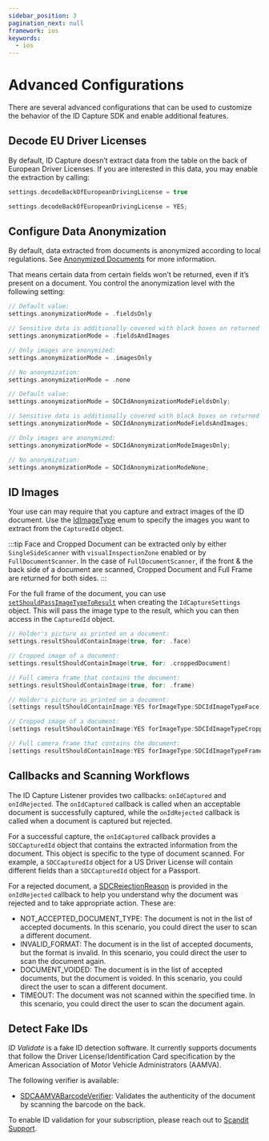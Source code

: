 ```yaml
---
sidebar_position: 3
pagination_next: null
framework: ios
keywords:
  - ios
---
```


# Advanced Configurations

There are several advanced configurations that can be used to customize the behavior of the ID Capture SDK and enable additional features.

## Decode EU Driver Licenses

By default, ID Capture doesn’t extract data from the table on the back of European Driver Licenses. If you are interested in this data, you may enable the extraction by calling:

<Tabs groupId="language">

<TabItem value="swift" label="Swift">

```swift
settings.decodeBackOfEuropeanDrivingLicense = true
```

</TabItem>

<TabItem value="objc" label="Objective-C">

```objectivec
settings.decodeBackOfEuropeanDrivingLicense = YES;
```

</TabItem>

</Tabs>

## Configure Data Anonymization

By default, data extracted from documents is anonymized according to local regulations. See [Anonymized Documents](/sdks/ios/id-capture/intro.md#anonymized-documents) for more information.

That means certain data from certain fields won’t be returned, even if it’s present on a document. You control the anonymization level with the following setting:

<Tabs groupId="language">

<TabItem value="swift" label="Swift">

```swift
// Default value:
settings.anonymizationMode = .fieldsOnly

// Sensitive data is additionally covered with black boxes on returned images:
settings.anonymizationMode = .fieldsAndImages

// Only images are anonymized:
settings.anonymizationMode = .imagesOnly

// No anonymization:
settings.anonymizationMode = .none
```

</TabItem>

<TabItem value="objc" label="Objective-C">

```objectivec
// Default value:
settings.anonymizationMode = SDCIdAnonymizationModeFieldsOnly;

// Sensitive data is additionally covered with black boxes on returned images:
settings.anonymizationMode = SDCIdAnonymizationModeFieldsAndImages;

// Only images are anonymized:
settings.anonymizationMode = SDCIdAnonymizationModeImagesOnly;

// No anonymization:
settings.anonymizationMode = SDCIdAnonymizationModeNone;
```

</TabItem>

</Tabs>

## ID Images

Your use can may require that you capture and extract images of the ID document. Use the [IdImageType](https://docs.scandit.com/data-capture-sdk/ios/id-capture/api/id-image-type.html#enum-scandit.datacapture.id.IdImageType) enum to specify the images you want to extract from the `CapturedId` object.

:::tip
Face and Cropped Document can be extracted only by either `SingleSideScanner` with `visualInspectionZone` enabled or by `FullDocumentScanner`.
In the case of `FullDocumentScanner`, if the front & the back side of a document are scanned, Cropped Document and Full Frame are returned for both sides.
:::

For the full frame of the document, you can use [`setShouldPassImageTypeToResult`](https://docs.scandit.com/data-capture-sdk/ios/id-capture/api/id-capture-settings.html#method-scandit.datacapture.id.IdCaptureSettings.SetShouldPassImageTypeToResult) when creating the `IdCaptureSettings` object. This will pass the image type to the result, which you can then access in the `CapturedId` object.

<Tabs groupId="language">

<TabItem value="swift" label="Swift">

```swift
// Holder's picture as printed on a document:
settings.resultShouldContainImage(true, for: .face)

// Cropped image of a document:
settings.resultShouldContainImage(true, for: .croppedDocument)

// Full camera frame that contains the document:
settings.resultShouldContainImage(true, for: .frame)
```

</TabItem>

<TabItem value="objc" label="Objective-C">

```objectivec
// Holder's picture as printed on a document:
[settings resultShouldContainImage:YES forImageType:SDCIdImageTypeFace];

// Cropped image of a document:
[settings resultShouldContainImage:YES forImageType:SDCIdImageTypeCroppedDocument];

// Full camera frame that contains the document:
[settings resultShouldContainImage:YES forImageType:SDCIdImageTypeFrame];
```

</TabItem>

</Tabs>

## Callbacks and Scanning Workflows

The ID Capture Listener provides two callbacks: `onIdCaptured` and `onIdRejected`. The `onIdCaptured` callback is called when an acceptable document is successfully captured, while the `onIdRejected` callback is called when a document is captured but rejected.

For a successful capture, the `onIdCaptured` callback provides a `SDCCapturedId` object that contains the extracted information from the document. This object is specific to the type of document scanned. For example, a `SDCCapturedId` object for a US Driver License will contain different fields than a `SDCCapturedId` object for a Passport.

For a rejected document, a [SDCRejectionReason](https://docs.scandit.com/data-capture-sdk/ios/id-capture/api/rejection-reason.html#enum-scandit.datacapture.id.RejectionReason) is provided in the `onIdRejected` callback to help you understand why the document was rejected and to take appropriate action. These are:

* NOT_ACCEPTED_DOCUMENT_TYPE: The document is not in the list of accepted documents. In this scenario, you could direct the user to scan a different document.
* INVALID_FORMAT: The document is in the list of accepted documents, but the format is invalid. In this scenario, you could direct the user to scan the document again.
* DOCUMENT_VOIDED: The document is in the list of accepted documents, but the document is voided. In this scenario, you could direct the user to scan a different document.
* TIMEOUT: The document was not scanned within the specified time. In this scenario, you could direct the user to scan the document again.

## Detect Fake IDs

*ID Validate* is a fake ID detection software. It currently supports documents that follow the Driver License/Identification Card specification by the American Association of Motor Vehicle Administrators (AAMVA).

The following verifier is available:

* [SDCAAMVABarcodeVerifier](https://docs.scandit.com/data-capture-sdk/ios/id-capture/api/aamva-barcode-verifier.html#class-scandit.datacapture.id.AamvaBarcodeVerifier): Validates the authenticity of the document by scanning the barcode on the back.

To enable ID validation for your subscription, please reach out to [Scandit Support](mailto:support@scandit.com).



